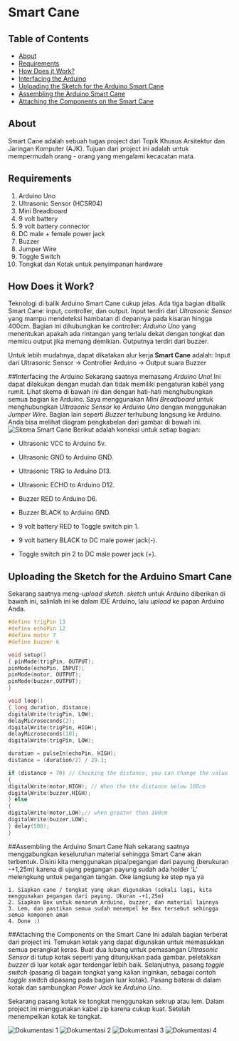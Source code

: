 # Smart Cane
## Table of Contents
- [About](#about)
- [Requirements](#requirements)
- [How Does it Work?](#how-does-it-work)
- [Interfacing the Arduino](#interfacing-the-arduino)
- [Uploading the Sketch for the Arduino Smart Cane](#uploading-the-sketch-for-the-arduino-smart-cane)
- [Assembling the Arduino Smart Cane](#assembling-the-arduino-smart-cane)
- [Attaching the Components on the Smart Cane](#attaching-the-components-on-the-smart-cane)

## About
Smart Cane adalah sebuah tugas project dari Topik Khusus Arsitektur dan Jaringan Komputer (AJK). Tujuan dari project ini adalah untuk mempermudah orang - orang yang mengalami kecacatan mata.

## Requirements 
1. Arduino Uno
2. Ultrasonic Sensor (HCSR04)
3. Mini Breadboard
4. 9 volt battery
5. 9 volt battery connector
6. DC male  + female power jack
7. Buzzer
8. Jumper Wire
9. Toggle Switch
10. Tongkat dan Kotak untuk penyimpanan hardware

## How Does it Work?
Teknologi di balik Arduino Smart Cane cukup jelas. Ada tiga bagian dibalik Smart Cane: input, controller, dan output. Input terdiri dari *Ultrasonic Sensor* yang mampu mendeteksi hambatan di depannya pada kisaran hingga 400cm. Bagian ini dihubungkan ke controller: *Arduino Uno* yang menentukan apakah ada rintangan yang terlalu dekat dengan tongkat dan memicu output jika memang demikian. Outputnya terdiri dari buzzer.

Untuk lebih mudahnya, dapat dikatakan alur kerja **Smart Cane** adalah: Input dari Ultrasonic Sensor -> Controller Arduino -> Output suara Buzzer

##Interfacing the Arduino
Sekarang saatnya memasang *Arduino Uno*! Ini dapat dilakukan dengan mudah dan tidak memiliki pengaturan kabel yang rumit. Lihat skema di bawah ini dan dengan hati-hati menghubungkan semua bagian ke Arduino. Saya menggunakan *Mini Breadboard* untuk menghubungkan *Ultrasonic Sensor* ke *Arduino Uno* dengan menggunakan *Jumper Wire*. Bagian lain seperti *Buzzer* terhubung langsung ke Arduino. Anda bisa melihat diagram pengkabelan dari gambar di bawah ini.
![Skema Smart Cane](https://301o583r8shhildde3s0vcnh-wpengine.netdna-ssl.com/wp-content/uploads/2016/08/conn-min.jpg)
Berikut adalah koneksi untuk setiap bagian:
- Ultrasonic VCC to Arduino 5v.
- Ultrasonic GND to Arduino GND.
- Ultrasonic TRIG to Arduino D13.
- Ultrasonic ECHO to Arduino D12.


- Buzzer RED to Arduino D6.
- Buzzer BLACK to Arduino GND.

- 9 volt battery RED to Toggle switch pin 1.
- 9 volt battery BLACK to DC male power jack(-).
- Toggle switch pin 2 to DC male power jack (+).

## Uploading the Sketch for the Arduino Smart Cane
Sekarang saatnya meng-*upload sketch*. *sketch* untuk Arduino diberikan di bawah ini, salinlah ini ke dalam IDE Arduino, lalu *upload* ke papan Arduino Anda.
```c
#define trigPin 13
#define echoPin 12
#define motor 7
#define buzzer 6

void setup()
{ pinMode(trigPin, OUTPUT);
pinMode(echoPin, INPUT);
pinMode(motor, OUTPUT);
pinMode(buzzer,OUTPUT);
}

void loop()
{ long duration, distance;
digitalWrite(trigPin, LOW); 
delayMicroseconds(2); 
digitalWrite(trigPin, HIGH);
delayMicroseconds(10); 
digitalWrite(trigPin, LOW);

duration = pulseIn(echoPin, HIGH);
distance = (duration/2) / 29.1;

if (distance < 70) // Checking the distance, you can change the value
{ 
digitalWrite(motor,HIGH); // When the the distance below 100cm
digitalWrite(buzzer,HIGH);
} else
{
digitalWrite(motor,LOW);// when greater than 100cm
digitalWrite(buzzer,LOW); 
} delay(500);
}
```

##Assembling the Arduino Smart Cane
Nah sekarang saatnya menggabungkan keseluruhan material sehingga Smart Cane akan terbentuk. Disini kita menggunakan pipa/pegangan dari payung (berukuran -+1,25m) karena di ujung pegangan payung sudah ada holder 'L' melengkung untuk pegangan tangan. Oke langsung ke step nya ya 

	1. Siapkan cane / tongkat yang akan digunakan (sekali lagi, kita menggunakan pegangan dari payung. Ukuran -+1,25m)
	2. Siapkan Box untuk menaruh Arduino, buzzer, dan material lainnya
	3. Lem, dan pastikan semua sudah menempel ke Box tersebut sehingga semua komponen aman
	4. Done :)

##Attaching the Components on the Smart Cane
Ini adalah bagian terberat dari project ini. Temukan kotak yang dapat digunakan untuk memasukkan semua perangkat keras. Buat dua lubang untuk pemasangan *Ultrasonic Sensor* di tutup kotak seperti yang ditunjukkan pada gambar. peletakkan *buzzer* di luar kotak agar terdengar lebih baik. Selanjutnya, pasang *toggle switch* (pasang di bagain tongkat yang kalian inginkan, sebagai contoh *toggle switch* dipasang pada bagian luar kotak). Pasang baterai di dalam kotak dan sambungkan *Power Jack* ke *Arduino Uno*.

Sekarang pasang kotak ke tongkat menggunakan sekrup atau lem. Dalam project ini menggunakan kabel zip karena cukup kuat. Setelah menempelkan kotak ke tongkat.

![Dokumentasi 1](/1.jpg)
![Dokumentasi 2](/114012.jpg)
![Dokumentasi 3](/114013.jpg)
![Dokumentasi 4](/114016.jpg)